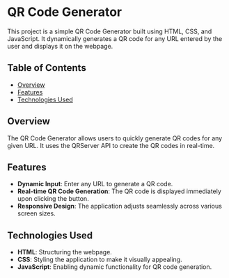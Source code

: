 # QR Code Generator

This project is a simple QR Code Generator built using HTML, CSS, and JavaScript. It dynamically generates a QR code for any URL entered by the user and displays it on the webpage.

## Table of Contents

- [Overview](#overview)
- [Features](#features)
- [Technologies Used](#technologies-used)

## Overview

The QR Code Generator allows users to quickly generate QR codes for any given URL. It uses the QRServer API to create the QR codes in real-time.

## Features

- **Dynamic Input**: Enter any URL to generate a QR code.
- **Real-time QR Code Generation**: The QR code is displayed immediately upon clicking the button.
- **Responsive Design**: The application adjusts seamlessly across various screen sizes.

## Technologies Used

- **HTML**: Structuring the webpage.
- **CSS**: Styling the application to make it visually appealing.
- **JavaScript**: Enabling dynamic functionality for QR code generation.
